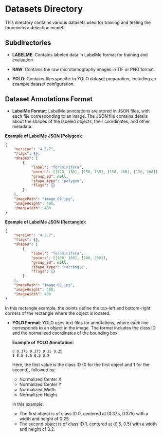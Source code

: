 # Datasets Directory

This directory contains various datasets used for training and testing the foraminifera detection model.

## Subdirectories

- **LABELME**: Contains labeled data in LabelMe format for training and evaluation.  

- **RAW**: Contains the raw microtomography images in TIF or PNG format.

- **YOLO**: Contains files specific to YOLO dataset preparation, including an example dataset configuration.  

## Dataset Annotations Format 

-  **LabelMe Format**: LabelMe annotations are stored in JSON files, with each file corresponding to an image. The JSON file contains details about the shapes of the labeled objects, their coordinates, and other metadata.

  **Example of LabelMe JSON (Polygon):**
  ```json
  {
      "version": "4.5.7",
      "flags": {},
      "shapes": [
          {
              "label": "foraminifera",
              "points": [[120, 130], [150, 130], [150, 160], [120, 160]],
              "group_id": null,
              "shape_type": "polygon",
              "flags": {}
          }
      ],
      "imagePath": "image_01.jpg",
      "imageHeight": 400,
      "imageWidth": 400
  }
  ```

  **Example of LabelMe JSON (Rectangle):**
  ```json
  {
      "version": "4.5.7",
      "flags": {},
      "shapes": [
          {
              "label": "foraminifera",
              "points": [[100, 100], [200, 200]],
              "group_id": null,
              "shape_type": "rectangle",
              "flags": {}
          }
      ],
      "imagePath": "image_02.jpg",
      "imageHeight": 400,
      "imageWidth": 400
  }
  ```

  In this rectangle example, the points define the top-left and bottom-right corners of the rectangle where the object is located.

- **YOLO Format**: YOLO uses text files for annotations, where each line corresponds to an object in the image. The format includes the class ID and the normalized coordinates of the bounding box.

  **Example of YOLO Annotation:**
  ```
  0 0.375 0.375 0.25 0.25
  1 0.5 0.5 0.2 0.2
  ```
  Here, the first value is the class ID (0 for the first object and 1 for the second), followed by:
  - Normalized Center X
  - Normalized Center Y
  - Normalized Width
  - Normalized Height

  In this example:
  - The first object is of class ID 0, centered at (0.375, 0.375) with a width and height of 0.25.
  - The second object is of class ID 1, centered at (0.5, 0.5) with a width and height of 0.2.
